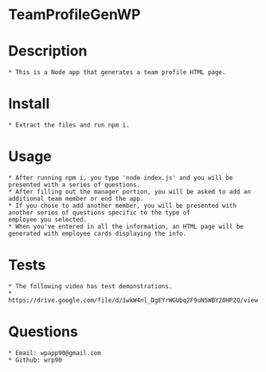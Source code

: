 # TeamProfileGenWP

# Description
    * This is a Node app that generates a team profile HTML page.

# Install
    * Extract the files and run npm i.

# Usage
    * After running npm i, you type 'node index.js' and you will be presented with a series of questions.
    * After filling out the manager portion, you will be asked to add an additional team member or end the app.
    * If you chose to add another member, you will be presented with another series of questions specific to the type of 
    employee you selected.
    * When you've entered in all the information, an HTML page will be generated with employee cards displaying the info. 

# Tests
    * The following video has test demonstrations.
    * https://drive.google.com/file/d/1wkW4nl_DgEYrWGUbq2F9uN5WBY20HP2Q/view

# Questions
    * Email: wpapp90@gmail.com
    * Github: wrp90

 